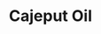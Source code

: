 ---
name: Cajeput Oil
title: Cajeput Oil
details:
  - detail:
      key: "Botanical Name"
      value: "Melaleuca leucadendron"
  - detail:
      key: "Brand"
      value: "Natural Aroma"
  - detail:
      key: "Flash Point"
      value: "45 deg C"
  - detail:
      key: "Packaging Size"
      value: "5, 25, 200 Kg"
  - detail:
      key: "Cas Number"
      value: "8008-98-8"
  - detail:
      key: "Packaging Type"
      value: "Can, Barrel"
  - detail:
      key: "Optical Rotation"
      value: "-10 to 10 (at 20 deg C)"
  - detail:
      key: "Refractive Index"
      value: "1.46 to 1.47 (at 20 deg C)"
  - detail:
      key: "Specific Gravity"
      value: "0.900 to 0.930 (at 20 deg C)"
  - detail:
      key: "Storage"
      value: "To be store in cool and dry place."
  - detail:
      key: "Solubility"
      value: "Insoluble in water, soluble in alcohol."
  - detail:
      key: "Content of Cineol"
      value: "Minimum 65%"
  - detail:
      key: "Odour"
      value: "Fresh and camphoraceous"
  - detail:
      key: "FEMA No"
      value: "2225"
  - detail:
      key: "EINECS No"
      value: "281-677-1"
  - detail:
      key: "CAS No"
      value: "8008-98-8"
  - detail:
      key: "Physical State"
      value: "Liquid"
showOnHome: false
thumbnail: https://5.imimg.com/data5/SELLER/Default/2021/12/KQ/RV/LZ/3823480/cajeput-oil-500x500.png
productImages:
  - ""
category: essential oil
---